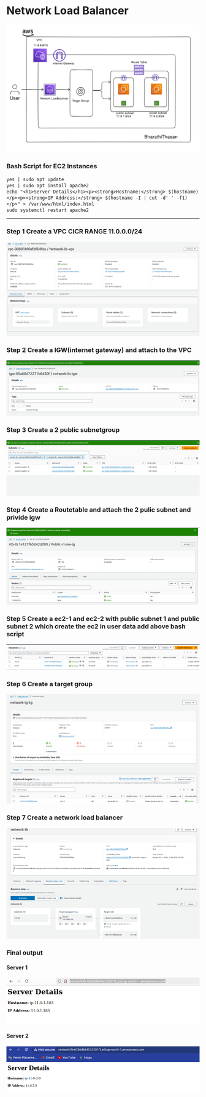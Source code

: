 # Network Load Balancer

![Network Load Balancer Overview](image-2.png)

### Bash Script for EC2 Instances

``` #!/bin/bash
yes | sudo apt update
yes | sudo apt install apache2
echo "<h1>Server Details</h1><p><strong>Hostname:</strong> $(hostname)</p><p><strong>IP Address:</strong> $(hostname -I | cut -d' ' -f1)</p>" > /var/www/html/index.html
sudo systemctl restart apache2 
```



--------------------------------------------------

### Step 1 Create a VPC  CICR RANGE 11.0.0.0/24
![alt text](image-1.png)

### Step 2 Create a IGW(internet gateway) and attach to the VPC
![alt text](image-3.png)

### Step 3 Create a 2 public subnetgroup
![alt text](image-4.png)

### Step 4 Create a Routetable and attach the 2 pulic subnet and privide igw
![alt text](image-5.png)

### Step 5 Create a ec2-1 and ec2-2 with public subnet 1 and public subnet 2 which create the ec2 in user data add above bash script
![alt text](image-6.png)

### Step 6 Create a target group 
![alt text](image-7.png)

### Step 7 Create a network load balancer
![alt text](image-8.png)

### Final output 
#### Server 1
![alt text](image-9.png)

#### Server 2
![alt text](image-10.png)